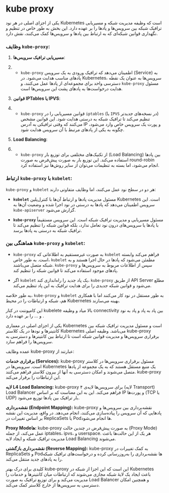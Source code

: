 
# kube proxy

 یکی از اجزای اصلی در هر نود Kubernetes است که وظیفه مدیریت شبکه و مسیریابی ترافیک شبکه بین سرویس‌ها و پادها را بر عهده دارد. این بخش به طور خاص در تنظیم و نگهداری قوانین شبکه‌ای که به ارتباط بین پادها و سرویس‌ها کمک می‌کنند، نقش دارد.

### وظایف `kube-proxy`:
1. **مسیریابی ترافیک سرویس‌ها**:
2. 
   - `kube-proxy` اطمینان می‌دهد که ترافیک ورودی به یک سرویس (Service) به پادهای مناسب هدایت می‌شود. در Kubernetes، سرویس‌ها به عنوان یک نقطه دسترسی واحد برای مجموعه‌ای از پادها عمل می‌کنند، و `kube-proxy` مسئول هدایت درخواست‌ها به پادهای پشت این سرویس‌ها است.

3. **قوانین IPTables یا IPVS**:
4. 
   - `kube-proxy` قوانین مسیریابی را در `iptables` (یا `IPVS` در نسخه‌های جدیدتر) تنظیم می‌کند تا ترافیک شبکه به درستی هدایت شود. این قوانین مشخص می‌کنند که وقتی ترافیکی به آدرس IP و پورت یک سرویس خاص وارد می‌شود، چگونه به یکی از پادهای مرتبط با آن سرویس هدایت شود.

5. **Load Balancing**:
6. 
   - `kube-proxy` از تکنیک‌های مختلفی برای توزیع بار (Load Balancing) بین پادها استفاده می‌کند. این توزیع بار به صورت پیش‌فرض به صورت round-robin انجام می‌شود، اما بسته به تنظیمات می‌توان از سایر روش‌ها نیز استفاده کرد.

### ارتباط `kube-proxy` با `kubelet`:

`kube-proxy` و `kubelet` هر دو در سطح نود عمل می‌کنند، اما وظایف متفاوتی دارند:

- **`kubelet`** مسئول مدیریت پادها و ارتباط آن‌ها با کنترل‌پلین Kubernetes است. این سرویس اطمینان می‌دهد که پادها به درستی در نود اجرا شده و وضعیت آن‌ها به `kube-apiserver` گزارش می‌شود.

- **`kube-proxy`** مسئول مسیریابی و مدیریت ترافیک شبکه است. این سرویس مستقیماً با پادها یا سرویس‌های درون نود تعامل ندارد، بلکه قوانین شبکه را تنظیم می‌کند تا ترافیک شبکه به درستی به پادها برسد.

### هماهنگی بین `kube-proxy` و `kubelet`:
- `kube-proxy` به صورت غیرمستقیم به اطلاعاتی که `kubelet` فراهم می‌کند وابسته است. به طور خاص، `kubelet` مطمئن می‌شود که پادها در حال اجرا هستند و به شبکه متصل می‌باشند. `kube-proxy` سپس از اطلاعات مربوط به سرویس‌ها و پادهای موجود استفاده می‌کند تا قوانین شبکه را تنظیم کند.
  
- اگر `kubelet` یک پاد جدید را راه‌اندازی کند، `kube-proxy` از طریق API Server مطلع می‌شود و قوانین شبکه جدیدی را برای هدایت ترافیک به این پاد تنظیم می‌کند.

به طور خلاصه، `kube-proxy` و `kubelet` به طور مستقل در نود کار می‌کنند اما با همکاری هم، شبکه و ارتباطات را در محیط Kubernetes بهینه می‌سازند.




این کامپوننت در کنار kubelete بالا میاد و وظیفه connectivity بین پاد به پاد و پاد به نود و ... را بر عهده دارد .


یکی از اجزای اصلی در معماری Kubernetes است و مسئول مدیریت ترافیک شبکه بین کانتینرها و نودها در یک کلاستر Kubernetes می‌باشد. وظیفه اصلی kube-proxy برقراری سرویس‌ها و مدیریت قوانین شبکه است تا ارتباط بین کانتینرها و دسترسی به سرویس‌ها را فراهم سازد.

عمده وظایف kube-proxy عبارتند از:

**برقراری خدمات (Services):** kube-proxy مسئول برقراری سرویس‌ها در کلاستر است. سرویس‌ها در Kubernetes یک منبع مستقل هستند که به یک مجموعه از پادها متصل می‌شوند و امکان دسترسی به آنها از بیرون کلاستر فراهم می‌کنند. kube-proxy این ارتباطات را برقرار می‌کند.

**لایه L4 Load Balancing:** kube-proxy برای سرویس‌ها لایه‌ی ۴ (لایه Transport) Load Balancer فراهم می‌کند. این به این معناست که بر اساس IP و پورت‌ها (TCP یا UDP) بار ترافیک بین پادها توزیع می‌شود.

**نقشه‌برداری (Endpoint Mapping):** kube-proxy نقشه‌برداری بین سرویس‌ها و پادهایی که آن سرویس را پیاده‌سازی می‌کنند، انجام می‌دهد. در واقع، مدیریت این نقشه بر اساس تغییرات در ReplicaSets یا Podها انجام می‌شود.

**Proxy Modeها:** kube-proxy به صورت پیش‌فرض در چندین حالت (Proxy Mode) عمل می‌کند، از جمله iptables، ipvs، و userspace. هر یک از این حالت‌ها باعث مدیریت ترافیک شبکه و ایجاد لایه Load Balancing می‌شوند.

**نقشه‌برداری بازگشتی (Reverse Mapping):** kube-proxy به کمک تغییرات در ReplicaSets و Podها نقشه‌برداری را به‌روزرسانی کرده و درخواست‌های ترافیک شبکه را به پادهای جدید منتقل می‌کند.

کلیدی برای درک بهتر kube-proxy این است که این اجزا از شبکه در Kubernetes باعث ایجاد یک لایهٔ شبکه مجازی می‌شوند که ارتباطات میان کانتینرها و خدمات را مدیریت می‌کند و برای توزیع ترافیک به صورت Load Balancer و همچنین امکان دسترسی به سرویس‌ها از خارج کلاستر کمک می‌کند.

